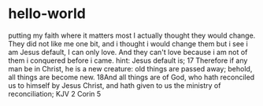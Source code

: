 # hello-world
putting my faith where it matters most
I actually thought they would change.
They did not like me one bit, and i thought i would change them
but i see i am Jesus default, I can only love. And they can't love because i am not of them
i conquered before i came.
hint: Jesus default is;
17 Therefore if any man be in Christ, he is a new creature: old things are passed away; behold, all things are become new. 18And all things are of God, who hath reconciled us to himself by Jesus Christ, and hath given to us the ministry of reconciliation; KJV 2 Corin 5
